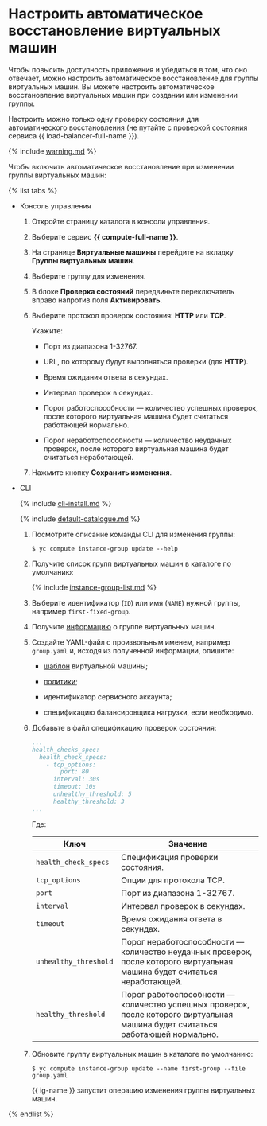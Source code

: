 # Настроить автоматическое восстановление виртуальных машин

Чтобы повысить доступность приложения и убедиться в том, что оно отвечает, можно настроить автоматическое восстановление для группы виртуальных машин. Вы можете настроить автоматическое восстановление виртуальных машин при создании или изменении группы.

Настроить можно только одну проверку состояния для автоматического восстановления (не путайте с [проверкой состояния](../../../load-balancer/concepts/health-check.md) сервиса {{ load-balancer-full-name }}).

{% include [warning.md](../../../_includes/instance-groups/sa.md) %}

Чтобы включить автоматическое восстановление при изменении группы виртуальных машин:

{% list tabs %}

- Консоль управления
  
  1. Откройте страницу каталога в консоли управления.
  
  1. Выберите сервис **{{ compute-full-name }}**.
  
  1. На странице **Виртуальные машины** перейдите на вкладку **Группы виртуальных машин**.
  
  1. Выберите группу для изменения.
  
  1. В блоке **Проверка состояний** передвиньте переключатель вправо напротив поля **Активировать**.
  
  1. Выберите протокол проверок состояния: **HTTP** или **TCP**.
  
      Укажите:
  
      - Порт из диапазона 1-32767.
  
      - URL, по которому будут выполняться проверки (для **HTTP**).
  
      - Время ожидания ответа в секундах.
  
      - Интервал проверок в секундах.
  
      - Порог работоспособности — количество успешных проверок, после которого виртуальная машина будет считаться работающей нормально.
  
      - Порог неработоспособности — количество неудачных проверок, после которого виртуальная машина будет считаться неработающей.
  
  1. Нажмите кнопку **Сохранить изменения**.
  
- CLI
  
  {% include [cli-install.md](../../../_includes/cli-install.md) %}
  
  {% include [default-catalogue.md](../../../_includes/default-catalogue.md) %}
  
  1. Посмотрите описание команды CLI для изменения группы:
  
     ```
     $ yc compute instance-group update --help
     ```
  
  1. Получите список групп виртуальных машин в каталоге по умолчанию:
  
      {% include [instance-group-list.md](../../../_includes/instance-groups/instance-group-list.md) %}
  
  1. Выберите идентификатор (`ID`) или имя (`NAME`) нужной группы, например `first-fixed-group`.
  
  1. Получите [информацию](get-info.md) о группе виртуальных машин.
  
  1. Создайте YAML-файл с произвольным именем, например `group.yaml` и, исходя из полученной информации, опишите:
  
      - [шаблон](../../concepts/instance-groups/instance-template.md) виртуальной машины;
  
      - [политики](../../concepts/instance-groups/policies.md);
  
      - идентификатор сервисного аккаунта;
  
      - спецификацию балансировщика нагрузки, если необходимо.
  
  1. Добавьте в файл спецификацию проверок состояния:
  
     ```yaml
     ...
     health_checks_spec:
       health_check_specs:
         - tcp_options:
             port: 80
           interval: 30s
           timeout: 10s
           unhealthy_threshold: 5
           healthy_threshold: 3
     ...
     ```
  
      Где:
  
      Ключ | Значение
      ----- | -----
      `health_check_specs` | Спецификация проверки состояния.
      `tcp_options` | Опции для протокола TCP.
      `port` | Порт из диапазона 1-32767.
      `interval` | Интервал проверок в секундах.
      `timeout` | Время ожидания ответа в секундах.
      `unhealthy_threshold` | Порог неработоспособности — количество неудачных проверок, после которого виртуальная машина будет считаться неработающей.
      `healthy_threshold` | Порог работоспособности — количество успешных проверок, после которого виртуальная машина будет считаться работающей нормально.
  
  1. Обновите группу виртуальных машин в каталоге по умолчанию:
  
      ```
      $ yc compute instance-group update --name first-group --file group.yaml
      ```
  
     {{ ig-name }} запустит операцию изменения группы виртуальных машин.
  
{% endlist %}
